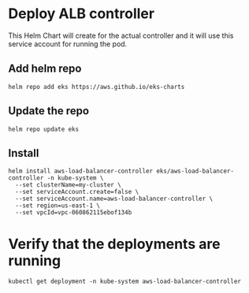 # Deploy ALB controller

This Helm Chart will create for the actual controller and it will use this service account for running the pod.

## Add helm repo
```
helm repo add eks https://aws.github.io/eks-charts
```

## Update the repo
```
helm repo update eks
```
## Install
```
helm install aws-load-balancer-controller eks/aws-load-balancer-controller -n kube-system \
  --set clusterName=my-cluster \
  --set serviceAccount.create=false \
  --set serviceAccount.name=aws-load-balancer-controller \
  --set region=us-east-1 \
  --set vpcId=vpc-060862115ebof134b
```
# Verify that the deployments are running
```
kubectl get deployment -n kube-system aws-load-balancer-controller
```
